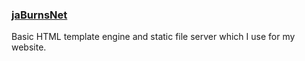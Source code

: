 ### [jaBurnsNet](http://jaburns.net/)

Basic HTML template engine and static file server which I use for my website.
